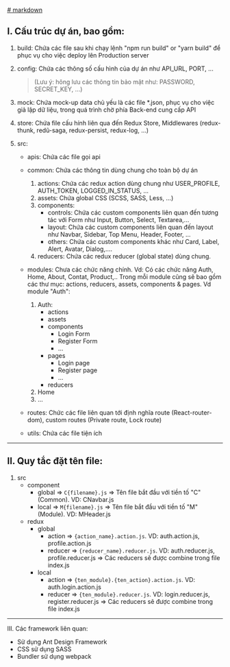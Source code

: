 [# markdown](https://www.markdownguide.org/basic-syntax/)

I. Cấu trúc dự án, bao gồm:
---------------------------

1. build: Chứa các file sau khi chạy lệnh "npm run build" or "yarn build" để phục vụ cho việc deploy lên Production server

2. config: Chứa các thông số cấu hình của dự án như API_URL, PORT, ... 

    > (Lưu ý: hông lưu các thông tin bảo mật như: PASSWORD, SECRET_KEY, ...)

3. mock: Chứa mock-up data chủ yếu là các file *.json, phục vụ cho việc giả lập dữ liệu, trong quá trình chờ phía Back-end cung cấp API

4. store: Chứa file cấu hính liên qua đến Redux Store, Middlewares (redux-thunk, redũ-saga, redux-persist, redux-log, ...)

5. src: 
    - apis: Chứa các file gọi api 

    - common: Chứa các thông tin dùng chung cho toàn bộ dự án

      1. actions: Chứa các redux action dùng chung như USER_PROFILE, AUTH_TOKEN, LOGGED_IN_STATUS, ...
      2. assets: Chứa global CSS (SCSS, SASS, Less, ...)
      3. components:
          + controls: Chứa các custom components liên quan đến tương tác với Form như Input, Button, Select, Textarea,...
          + layout: Chứa các custom components liên quan đến layout như Navbar, Sidebar, Top Menu, Header, Footer, ...
          + others: Chứa các custom components khác như Card, Label, Alert, Avatar, Dialog,....
      4. reducers: Chứa các redux reducer (global state) dùng chung.

    - modules: Chưa các chức năng chính. Vd: Có các chức năng Auth, Home, About, Contat, Product,..
        Trong mỗi module cũng sẽ bao gồm các thư mục: actions, reducers, assets, components & pages. Vd module "Auth":

        1. Auth:
            - actions
            - assets
            - components
                + Login Form 
                + Register Form 
                + ...
            - pages 
                + Login page 
                + Register page 
                + ... 
            - reducers
        2. Home
        3. ...

    - routes: Chức các file liên quan tới định nghĩa route (React-router-dom), custom routes (Private route, Lock route)

    - utils: Chứa các file tiện ích
----
II.  Quy tắc đặt tên file: 
---------------------------
1. src 
    - component 
        - global => ```C{filename}.js``` => Tên file bắt đầu với tiền tố "C" (Common). VD: CNavbar.js
        - local => ```M{filename}.js``` => Tên file bắt đầu với tiền tố "M" (Module). VD: MHeader.js
    - redux 
        - global
            - action => ```{action_name}.action.js```. VD: auth.action.js, profile.action.js
            - reducer => ```{reducer_name}.reducer.js```. VD: auth.reducer.js, profile.reducer.js
                => Các reducers sẽ được combine trong file index.js
        - local 
            - action => ```{ten_module}.{ten_action}.action.js```. VD: auth.login.action.js
            - reducer => ```{ten_module}.reducer.js```. VD: login.reducer.js, register.reducer.js
                => Các reducers sẽ được combine trong file index.js
----
III.  Các framework liên quan: 

- Sử dụng Ant Design Framework
- CSS sử dụng SASS
- Bundler sử dụng webpack